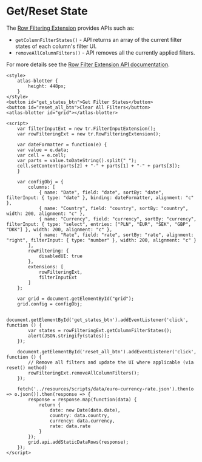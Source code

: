 # Get/Reset State

The [Row Filtering Extension](../extensions/tr-grid-row-filtering.md) provides APIs such as:

- `getColumnFilterStates()` - API returns an array of the current filter states of each column's filter UI.
- `removeAllColumnFilters()`  - API removes all the currently applied filters.

For more details see the [Row Filter Extension API documentation](../extensions/tr-grid-row-filtering.md).

```live
<style>
	atlas-blotter {
		height: 448px;
	}
</style>
<button id="get_states_btn">Get Filter States</button>
<button id="reset_all_btn">Clear All Filters</button>
<atlas-blotter id="grid"></atlas-blotter>

<script>
	var filterInputExt = new tr.FilterInputExtension();
	var rowFilteringExt = new tr.RowFilteringExtension();

	var dateFormatter = function(e) {
  	var value = e.data;
  	var cell = e.cell;
  	var parts = value.toDateString().split(" ");
  	cell.setContent(parts[2] + "-" + parts[1] + "-" + parts[3]);
	}

	var configObj = {
		columns: [
			{ name: "Date", field: "date", sortBy: "date", filterInput: { type: "date" }, binding: dateFormatter, alignment: "c" },
			{ name: "Country", field: "country", sortBy: "country", width: 200, alignment: "c" },
			{ name: "Currency", field: "currency", sortBy: "currency", filterInput: { type: "select", entries: ["PLN", "EUR", "SEK", "GBP", "DKK"] }, width: 200, alignment: "c" },
			{ name: "Rate", field: "rate", sortBy: "rate", alignment: "right", filterInput: { type: "number" }, width: 200, alignment: "c" }
		],
		rowFiltering: {
			disabledUI: true
		},
		extensions: [
			rowFilteringExt,
			filterInputExt
		]
	};

	var grid = document.getElementById("grid");
	grid.config = configObj;

	document.getElementById('get_states_btn').addEventListener('click', function () {
		var states = rowFilteringExt.getColumnFilterStates();
		alert(JSON.stringify(states));
	});

	document.getElementById('reset_all_btn').addEventListener('click', function () {
		// Remove all filters and update the UI where applicable (via reset() method)
		rowFilteringExt.removeAllColumnFilters();
	});

	fetch('../resources/scripts/data/euro-currency-rate.json').then(o => o.json()).then(response => {
		response = response.map(function(data) {
			return {
				date: new Date(data.date),
				country: data.country,
				currency: data.currency,
				rate: data.rate
			}
		});
		grid.api.addStaticDataRows(response);
	});
</script>
```
